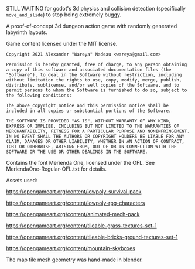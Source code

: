 STILL WAITING for godot's 3d physics and collision detection (specifically `move_and_slide`) to stop being extremely buggy.

A proof-of-concept 3d dungeon action game with randomly generated labyrinth layouts.

Game content licensed under the MIT license.

```
Copyright 2021 Alexander "Wareya" Nadeau <wareya@gmail.com>

Permission is hereby granted, free of charge, to any person obtaining a copy of this software and associated documentation files (the "Software"), to deal in the Software without restriction, including without limitation the rights to use, copy, modify, merge, publish, distribute, sublicense, and/or sell copies of the Software, and to permit persons to whom the Software is furnished to do so, subject to the following conditions:

The above copyright notice and this permission notice shall be included in all copies or substantial portions of the Software.

THE SOFTWARE IS PROVIDED "AS IS", WITHOUT WARRANTY OF ANY KIND, EXPRESS OR IMPLIED, INCLUDING BUT NOT LIMITED TO THE WARRANTIES OF MERCHANTABILITY, FITNESS FOR A PARTICULAR PURPOSE AND NONINFRINGEMENT. IN NO EVENT SHALL THE AUTHORS OR COPYRIGHT HOLDERS BE LIABLE FOR ANY CLAIM, DAMAGES OR OTHER LIABILITY, WHETHER IN AN ACTION OF CONTRACT, TORT OR OTHERWISE, ARISING FROM, OUT OF OR IN CONNECTION WITH THE SOFTWARE OR THE USE OR OTHER DEALINGS IN THE SOFTWARE.
```

Contains the font Merienda One, licensed under the OFL. See MeriendaOne-Regular-OFL.txt for details.

Assets used:

https://opengameart.org/content/lowpoly-survival-pack

https://opengameart.org/content/lowpoly-rpg-characters

https://opengameart.org/content/animated-mech-pack

https://opengameart.org/content/tileable-grass-textures-set-1

https://opengameart.org/content/tileable-bricks-ground-textures-set-1

https://opengameart.org/content/mountain-skyboxes

The map tile mesh geometry was hand-made in blender.